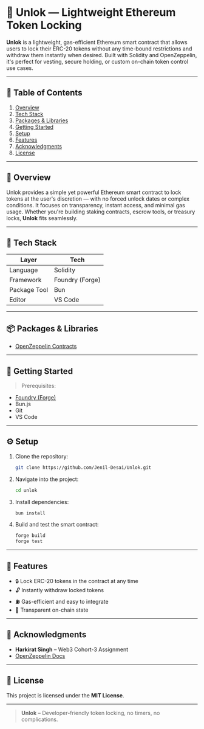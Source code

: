# 🔐 Unlok — Lightweight Ethereum Token Locking

**Unlok** is a lightweight, gas-efficient Ethereum smart contract that allows users to lock their ERC-20 tokens without any time-bound restrictions and withdraw them instantly when desired. Built with Solidity and OpenZeppelin, it's perfect for vesting, secure holding, or custom on-chain token control use cases.

---

## 📑 Table of Contents

1. [Overview](#-overview)
2. [Tech Stack](#-tech-stack)
3. [Packages & Libraries](#-packages--libraries)
4. [Getting Started](#-getting-started)
5. [Setup](#-setup)
6. [Features](#-features)
7. [Acknowledgments](#-acknowledgments)
8. [License](#-license)

---

## 🌟 Overview

Unlok provides a simple yet powerful Ethereum smart contract to lock tokens at the user's discretion — with no forced unlock dates or complex conditions. It focuses on transparency, instant access, and minimal gas usage. Whether you're building staking contracts, escrow tools, or treasury locks, **Unlok** fits seamlessly.

---

## 🧠 Tech Stack

| Layer        | Tech            |
|--------------|-----------------|
| Language     | Solidity        |
| Framework    | Foundry (Forge) |
| Package Tool | Bun             |
| Editor       | VS Code         |

---

## 📦 Packages & Libraries

- [OpenZeppelin Contracts](https://docs.openzeppelin.com/contracts)

---

## 🚀 Getting Started

> Prerequisites:
- [Foundry (Forge)](https://book.getfoundry.sh/)
- Bun.js
- Git
- VS Code

---

## ⚙️ Setup

1. Clone the repository:
   ```bash
   git clone https://github.com/Jenil-Desai/Unlok.git
    ```

2. Navigate into the project:

   ```bash
   cd unlok
   ```

3. Install dependencies:

   ```bash
   bun install
   ```

4. Build and test the smart contract:

   ```bash
   forge build
   forge test
   ```

---

## 🎯 Features

* 🔒 Lock ERC-20 tokens in the contract at any time
* 🔓 Instantly withdraw locked tokens
* ⛽ Gas-efficient and easy to integrate
* 📄 Transparent on-chain state

---

## 🙏 Acknowledgments

* **Harkirat Singh** – Web3 Cohort-3 Assignment
* [OpenZeppelin Docs](https://docs.openzeppelin.com)

---

## 📜 License

This project is licensed under the **MIT License**.

---

> **Unlok** – Developer-friendly token locking, no timers, no complications.